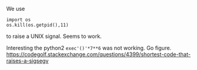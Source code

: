 We use
```
import os
os.kill(os.getpid(),11)
```
to raise a UNIX signal. Seems to work.

Interesting the python2 `exec'()'*7**6` was not working. Go figure.
https://codegolf.stackexchange.com/questions/4399/shortest-code-that-raises-a-sigsegv

